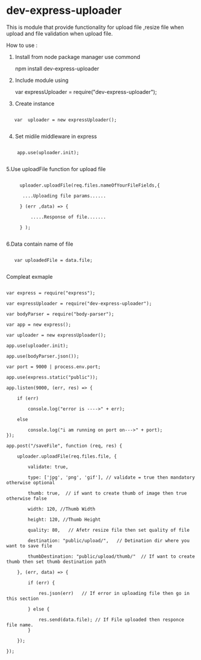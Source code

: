 # dev-express-uploader

This is module that provide functionality for upload file ,resize file when upload and file validation when upload file.


How to use :


1. Install from node package manager use commond  

   npm install dev-express-uploader

2. Include module using 

   var expressUploader = require("dev-express-uploader");
	 
3. Create instance 
  <pre><code>
   var  uploader = new expressUploader();
   </code></pre>
	
	
4. Set midile middleware in express 
 <pre><code>
    app.use(uploader.init);
 </code></pre>
5.Use uploadFile function for upload file 
<pre><code>
     uploader.uploadFile(req.files.nameOfYourFileFields,{
	 
	  ....Uploading file params......
	  
	 } (err ,data) => {
	     
		 .....Response of file.......
		 
	 } );
	 </code></pre>
	 
	 
6.Data contain name of file 
<pre><code>
   var uploadedFile = data.file;
    </code></pre>
	
Compleat exmaple 

<pre><code>
var express = require("express");

var expressUploader = require("dev-express-uploader");

var bodyParser = require("body-parser");

var app = new express();

var uploader = new expressUploader();

app.use(uploader.init);

app.use(bodyParser.json());

var port = 9000 | process.env.port;

app.use(express.static("public"));

app.listen(9000, (err, res) => {

    if (err)
	
        console.log("error is ---->" + err);
		
    else
	
        console.log("i am running on port on--->" + port);
});

app.post("/saveFile", function (req, res) {

    uploader.uploadFile(req.files.file, {
	
        validate: true,
		
        type: ['jpg', 'png', 'gif'], // validate = true then mandatory otherwise optional 
		
        thumb: true,  // if want to create thumb of image then true otherwise false 
		
        width: 120, //Thumb Width
		
        height: 120, //Thumb Height
		
        quality: 80,   // Afetr resize file then set quality of file 
		
        destination: "public/upload/",   // Detination dir where you want to save file
		
        thumbDestination: "public/upload/thumb/"  // If want to create thumb then set thumb destination path

    }, (err, data) => {
	
        if (err) {
		
            res.json(err)   // If error in uploading file then go in this section 
			
        } else {
		
            res.send(data.file); // If File uploaded then responce file name.
        }
		
    });
	
});

</code></pre>
	
	